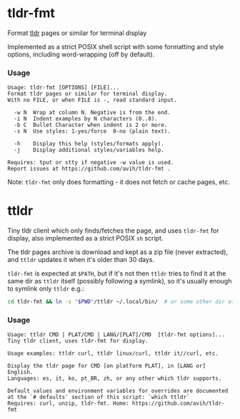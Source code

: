 # tldr-fmt
Format [tldr](https://tldr.sh/) pages or similar for terminal display

Implemented as a strict POSIX shell script with some formatting and style
options, including word-wrapping (off by default).

### Usage
```
Usage: tldr-fmt [OPTIONS] [FILE]...
Format tldr pages or similar for terminal display.
With no FILE, or when FILE is -, read standard input.

  -w N  Wrap at column N. Negative is from the end.
  -i N  Indent examples by N characters (0..8).
  -b C  Bullet Character when indent is 2 or more.
  -s N  Use styles: 1-yes/force  0-no (plain text).

  -h    Display this help (styles/formats apply).
  -j    Display additional styles/variables help.

Requires: tput or stty if negative -w value is used.
Report issues at https://github.com/avih/tldr-fmt .
```

Note: `tldr-fmt` only does formatting - it does not fetch or cache pages, etc.


# ttldr
Tiny tldr client which only finds/fetches the page, and uses `tldr-fmt` for
display, also implemented as a strict POSIX `sh` script.

The tldr pages archive is download and kept as a zip file (never extracted),
and `ttldr` updates it when it's older than 30 days.

`tldr-fmt` is expected at `$PATH`, but if it's not then `ttldr` tries to find
it at the same dir as `ttldr` itself  (possibly following a symlink), so it's
usually enough to symlink only `ttldr` e.g.:
```sh
cd tldr-fmt && ln -s "$PWD"/ttldr ~/.local/bin/  # or some other dir at $PATH
```

### Usage
```
Usage: ttldr CMD | PLAT/CMD | LANG/[PLAT]/CMD  [tldr-fmt options]...
Tiny tldr client, uses tldr-fmt for display.

Usage examples: ttldr curl, ttldr linux/curl, ttldr it//curl, etc.

Display the tldr page for CMD [on platform PLAT], in [LANG or] English.
Languages: es, it, ko, pt_BR, zh, or any other which tldr supports.

Default values and environment variables for overrides are documented
at the `# defaults' section of this script: `which ttldr`
Requires: curl, unzip, tldr-fmt. Home: https://github.com/avih/tldr-fmt
```
